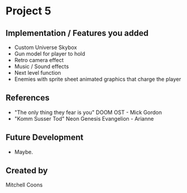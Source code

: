 # Project 5
## Implementation / Features you added
- Custom Universe Skybox
- Gun model for player to hold
- Retro camera effect
- Music / Sound effects
- Next level function
- Enemies with sprite sheet animated graphics that charge the player
## References
- "The only thing they fear is you" DOOM OST - Mick Gordon
- "Komm Susser Tod" Neon Genesis Evangelion - Arianne
## Future Development
- Maybe.
## Created by
Mitchell Coons

